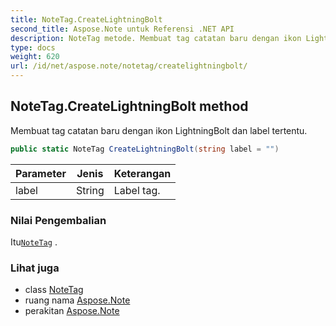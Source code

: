```yaml
---
title: NoteTag.CreateLightningBolt
second_title: Aspose.Note untuk Referensi .NET API
description: NoteTag metode. Membuat tag catatan baru dengan ikon LightningBolt dan label tertentu.
type: docs
weight: 620
url: /id/net/aspose.note/notetag/createlightningbolt/
---
```

## NoteTag.CreateLightningBolt method

Membuat tag catatan baru dengan ikon LightningBolt dan label tertentu.

```csharp
public static NoteTag CreateLightningBolt(string label = "")
```

| Parameter | Jenis | Keterangan |
| --- | --- | --- |
| label | String | Label tag. |

### Nilai Pengembalian

Itu[`NoteTag`](../) .

### Lihat juga

* class [NoteTag](../)
* ruang nama [Aspose.Note](../../notetag/)
* perakitan [Aspose.Note](../../../)



